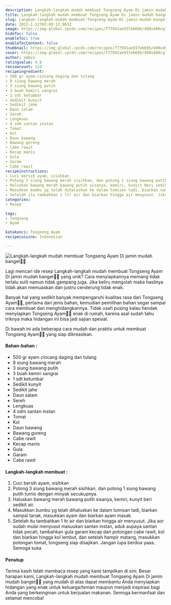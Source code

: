 ```yaml
---
description: Langkah-langkah mudah membuat Tongseng Ayam Di jamin mudah banget"
title: Langkah-langkah mudah membuat Tongseng Ayam Di jamin mudah banget
slug: Langkah-langkah-mudah-membuat-Tongseng-Ayam-Di-jamin-mudah-banget
date: 2022-1-12T03:09:12.063Z
image: https://img-global.cpcdn.com/recipes/f77941ae937eb68b/400x400cq70/photo.jpg
hideToc: false
enableToc: true
enableTocContent: false
thumbnail: https://img-global.cpcdn.com/recipes/f77941ae937eb68b/400x400cq70/photo.jpg
cover: https://img-global.cpcdn.com/recipes/f77941ae937eb68b/400x400cq70/photo.jpg
author: admin
ratingvalue: 4.8
reviewcount: 124
recipeingredient:
- 500 gr ayam cincang daging dan tulang
- 8 siung bawang merah
- 3 siung bawang putih
- 3 buah kemiri sangrai
- 1 sdt ketumbar
- Sedikit kunyit
- Sedikit jahe
- Daun salam
- Sereh
- Lengkuas
- 4 sdm santan instan
- Tomat
- Kol
- Daun bawang
- Bawang goreng
- Cabe rawit
- Kecap manis
- Gula
- Garam
- Cabe rawit
recipeinstructions:
- Cuci bersih ayam, sisihkan
- Potong 3 siung bawang merah sisihkan, dan potong 1 siung bawang putih tumis dengan minyak secukupnya.
- Haluskan bawang merah bawang putih sisanya, kemiri, kunyit beri sedikit air.
- Masukkan bumbu yg telah dihaluskan ke dalam tumisan tadi, biarkan sampai tanak, masukkan ayam dan biarkan ayam masak.
- Setelah itu tambahkan 1 ltr air dan biarkan hingga air menyusut. Jika aor sudah mulai menyusut masuukan santan instan, aduk aupaya santan tidak pecah, tambahkan gula garam kecap dan potongan cabe rawit, kol dan biarkan hingga kol lembut, dan setelah hampir matang, masukkan potongan tomat, tongseng siap disajikan. Jangan lupa berdoa yaaa.. Semoga suka
categories:
- Resep

tags:
- Tongseng
- Ayam

katakunci: Tongseng Ayam
recipecuisine: Indonesian

---
```


![Langkah-langkah mudah membuat Tongseng Ayam Di jamin mudah banget👩‍🍳](https://img-global.cpcdn.com/recipes/f77941ae937eb68b/400x400cq70/photo.jpg)

Lagi mencari ide resep Langkah-langkah mudah membuat Tongseng Ayam Di jamin mudah banget👩‍🍳 yang unik? Cara menyiapkannya memang tidak terlalu sulit namun tidak gampang juga. Jika keliru mengolah maka hasilnya tidak akan memuaskan dan justru cenderung tidak enak.

Banyak hal yang sedikit banyak mempengaruhi kualitas rasa dari Tongseng Ayam👩‍🍳, pertama dari jenis bahan, kemudian pemilihan bahan segar sampai cara membuat dan menghidangkannya. Tidak usah pusing kalau hendak menyiapkan Tongseng Ayam👩‍🍳 enak di rumah, karena asal sudah tahu triknya maka hidangan ini bisa jadi sajian spesial.

Di bawah ini ada beberapa cara mudah dan praktis untuk membuat Tongseng Ayam👩‍🍳 yang siap dikreasikan.

<!--inarticleads1-->

#### Bahan-bahan :

- 500 gr ayam cincang daging dan tulang
- 8 siung bawang merah
- 3 siung bawang putih
- 3 buah kemiri sangrai
- 1 sdt ketumbar
- Sedikit kunyit
- Sedikit jahe
- Daun salam
- Sereh
- Lengkuas
- 4 sdm santan instan
- Tomat
- Kol
- Daun bawang
- Bawang goreng
- Cabe rawit
- Kecap manis
- Gula
- Garam
- Cabe rawit

<!--inarticleads2-->

#### Langkah-langkah membuat :

1. Cuci bersih ayam, sisihkan
1. Potong 3 siung bawang merah sisihkan, dan potong 1 siung bawang putih tumis dengan minyak secukupnya.
1. Haluskan bawang merah bawang putih sisanya, kemiri, kunyit beri sedikit air.
1. Masukkan bumbu yg telah dihaluskan ke dalam tumisan tadi, biarkan sampai tanak, masukkan ayam dan biarkan ayam masak.
1. Setelah itu tambahkan 1 ltr air dan biarkan hingga air menyusut. Jika aor sudah mulai menyusut masuukan santan instan, aduk aupaya santan tidak pecah, tambahkan gula garam kecap dan potongan cabe rawit, kol dan biarkan hingga kol lembut, dan setelah hampir matang, masukkan potongan tomat, tongseng siap disajikan. Jangan lupa berdoa yaaa.. Semoga suka

#### Penutup

Terima kasih telah membaca resep yang kami tampilkan di sini. Besar harapan kami, Langkah-langkah mudah membuat Tongseng Ayam Di jamin mudah banget👩‍🍳 yang mudah di atas dapat membantu Anda menyiapkan hidangan yang enak untuk keluarga/teman maupun menjadi inspirasi bagi Anda yang berkeinginan untuk berjualan makanan. Semoga bermanfaat dan selamat mencoba!